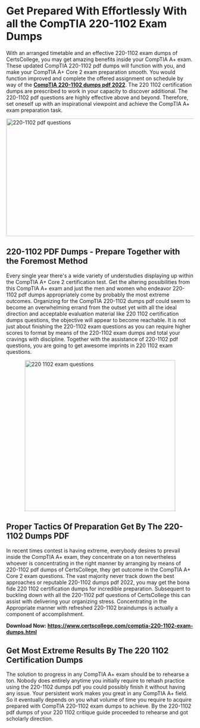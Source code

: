 <h1><strong>Get Prepared With Effortlessly With all the CompTIA 220-1102 Exam Dumps&nbsp;</strong></h1>
<p><span style="font-weight: 400;">With an arranged timetable and an effective  220-1102 exam dumps of CertsCollege, you may get amazing benefits inside your CompTIA A+ exam. These updated CompTIA 220-1102 pdf dumps will function with you, and make your CompTIA A+ Core 2 exam preparation smooth. You would function improved and complete the offered assignment on schedule by way of the <strong><a href="https://www.certscollege.com/comptia-220-1102-exam-dumps.html">CompTIA 220-1102 dumps pdf 2022</a></strong>. The 220 1102 certification dumps are prescribed to work in your capacity to discover additional. The  220-1102 pdf questions are highly effective above and beyond. Therefore, set oneself up with an inspirational viewpoint and achieve the CompTIA A+ exam preparation task.&nbsp;</span></p>
<p><span style="font-weight: 400;"><img style="display: block; margin-left: auto; margin-right: auto;" src="https://i.ibb.co/CPDK3ps/Yellow-and-Blue-Initiative-Blog-Banner.png" alt="220-1102 pdf questions" width="559" height="315" /></span></p>
<h2><strong>220-1102 PDF Dumps - Prepare Together with the Foremost Method</strong></h2>
<p><span style="font-weight: 400;">Every single year there's a wide variety of understudies displaying up within the CompTIA A+ Core 2 certification test. Get the altering possibilities from this CompTIA A+ exam and just the men and women who endeavor 220-1102 pdf dumps appropriately come by probably the most extreme outcomes. Organizing for the CompTIA 220-1102 dumps pdf could seem to become an overwhelming errand from the outset yet with all the ideal direction and acceptable evaluation material like 220 1102 certification dumps questions, the objective will appear to become reachable. It is not just about finishing the 220-1102 exam questions as you can require higher scores to format by means of the 220-1102 exam dumps and total your cravings with discipline. Together with the assistance of 220-1102 pdf questions, you are going to get awesome imprints in 220 1102 exam questions.</span></p>
<p><span style="font-weight: 400;"><a href="https://tinyurl.com/yecxwtfv"><img style="display: block; margin-left: auto; margin-right: auto;" src="https://i.ibb.co/9tMrhdY/Teacher-Appreciation-Invitation.png" alt="220 1102 exam questions " width="404" height="404" /></a></span></p>
<h2><strong>Proper Tactics Of Preparation Get By The 220-1102 Dumps PDF</strong></h2>
<p><span style="font-weight: 400;">In recent times contest is having extreme, everybody desires to prevail inside the CompTIA A+ exam, they concentrate on a ton nevertheless whoever is concentrating in the right manner by arranging by means of 220-1102 pdf dumps of CertsCollege, they get outcome in the CompTIA A+ Core 2 exam questions. The vast majority never track down the best approaches or reputable 220-1102 dumps pdf 2022, you may get the bona fide 220 1102 certification dumps for incredible preparation. Subsequent to buckling down with all the  220-1102 pdf questions of CertsCollege this can assist with delivering your organizing stress. Concentrating in the Appropriate manner with refreshed 220-1102 braindumps is actually a component of accomplishment.</span></p>
<p><span style="font-weight: 400;"><strong>Download Now: <a href="https://www.certscollege.com/comptia-220-1102-exam-dumps.html">https://www.certscollege.com/comptia-220-1102-exam-dumps.html</a></strong></span></p>
<h2><strong>Get Most Extreme Results By The 220 1102 Certification Dumps</strong></h2>
<p><span style="font-weight: 400;">The solution to progress in any CompTIA A+ exam should be to rehearse a ton. Nobody does entirely anytime you initially require to rehash practice using the 220-1102 dumps pdf you could possibly finish it without having any issue. Your persistent work makes you great in any CompTIA A+ field. So it eventually depends on you what volume of time you require to acquire prepared with CompTIA 220-1102 exam dumps to achieve. By the 220-1102 pdf dumps of your 220 1102 critique guide proceeded to rehearse and got scholarly direction.</span></p>
